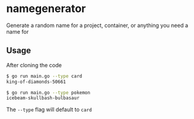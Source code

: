 # namegenerator

Generate a random name for a project, container, or anything you need a name for

## Usage

After cloning the code

```bash
$ go run main.go --type card   
king-of-diamonds-50661
```

```bash
$ go run main.go --type pokemon
icebeam-skullbash-bulbasaur
```

The `--type` flag will default to `card`